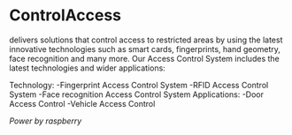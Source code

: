 # ControlAccess
delivers solutions that control access to restricted areas by using the latest innovative technologies such as smart cards, fingerprints, hand geometry, face recognition and many more. Our Access Control System includes the latest technologies and wider applications:

Technology:
-Fingerprint Access Control System
-RFID Access Control System
-Face recognition Access Control System
Applications:
-Door Access Control
-Vehicle Access Control

*Power by raspberry*
